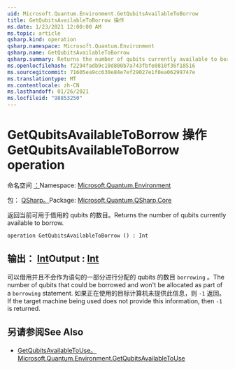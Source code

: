```yaml
---
uid: Microsoft.Quantum.Environment.GetQubitsAvailableToBorrow
title: GetQubitsAvailableToBorrow 操作
ms.date: 1/23/2021 12:00:00 AM
ms.topic: article
qsharp.kind: operation
qsharp.namespace: Microsoft.Quantum.Environment
qsharp.name: GetQubitsAvailableToBorrow
qsharp.summary: Returns the number of qubits currently available to borrow.
ms.openlocfilehash: f2294fadb9c10d800b7a743fbfe0810f36f18516
ms.sourcegitcommit: 71605ea9cc630e84e7ef29027e1f0ea06299747e
ms.translationtype: MT
ms.contentlocale: zh-CN
ms.lasthandoff: 01/26/2021
ms.locfileid: "98853250"
---
```

# <a name="getqubitsavailabletoborrow-operation"></a><span data-ttu-id="81626-102">GetQubitsAvailableToBorrow 操作</span><span class="sxs-lookup"><span data-stu-id="81626-102">GetQubitsAvailableToBorrow operation</span></span>

<span data-ttu-id="81626-103">命名空间 [：](xref:Microsoft.Quantum.Environment)</span><span class="sxs-lookup"><span data-stu-id="81626-103">Namespace: [Microsoft.Quantum.Environment](xref:Microsoft.Quantum.Environment)</span></span>

<span data-ttu-id="81626-104">包： [QSharp。](https://nuget.org/packages/Microsoft.Quantum.QSharp.Core)</span><span class="sxs-lookup"><span data-stu-id="81626-104">Package: [Microsoft.Quantum.QSharp.Core](https://nuget.org/packages/Microsoft.Quantum.QSharp.Core)</span></span>


<span data-ttu-id="81626-105">返回当前可用于借用的 qubits 的数目。</span><span class="sxs-lookup"><span data-stu-id="81626-105">Returns the number of qubits currently available to borrow.</span></span>

```qsharp
operation GetQubitsAvailableToBorrow () : Int
```


## <a name="output--int"></a><span data-ttu-id="81626-106">输出： [Int](xref:microsoft.quantum.lang-ref.int)</span><span class="sxs-lookup"><span data-stu-id="81626-106">Output : [Int](xref:microsoft.quantum.lang-ref.int)</span></span>

<span data-ttu-id="81626-107">可以借用并且不会作为语句的一部分进行分配的 qubits 的数目 `borrowing` 。</span><span class="sxs-lookup"><span data-stu-id="81626-107">The number of qubits that could be borrowed and won't be allocated as part of a `borrowing` statement.</span></span>
<span data-ttu-id="81626-108">如果正在使用的目标计算机未提供此信息，则 `-1` 返回。</span><span class="sxs-lookup"><span data-stu-id="81626-108">If the target machine being used does not provide this information, then `-1` is returned.</span></span>

## <a name="see-also"></a><span data-ttu-id="81626-109">另请参阅</span><span class="sxs-lookup"><span data-stu-id="81626-109">See Also</span></span>

- [<span data-ttu-id="81626-110">GetQubitsAvailableToUse。</span><span class="sxs-lookup"><span data-stu-id="81626-110">Microsoft.Quantum.Environment.GetQubitsAvailableToUse</span></span>](xref:Microsoft.Quantum.Environment.GetQubitsAvailableToUse)